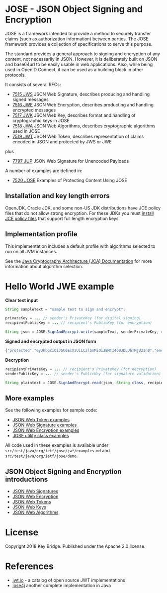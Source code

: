 # JOSE - JSON Object Signing and Encryption

JOSE is a framework intended to provide a method to securely transfer claims (such as authorization information) between parties. The JOSE framework provides a collection of specifications to serve this purpose.  

The standard provides a general approach to signing and encryption of any content, not necessarily in JSON. However, it is deliberately built on JSON and base64url to be easily usable in web applications. Also, while being used in OpenID Connect, it can be used as a building block in other protocols.

It consists of several RFCs:

 * [7515 JWS](https://tools.ietf.org/html/rfc7515)    JSON Web Signature, describes producing and handling signed messages
 * [7516 JWE](https://tools.ietf.org/html/rfc7516)    JSON Web Encryption, describes producting and handling encrypted messages
 * [7517 JWK](https://tools.ietf.org/html/rfc7517)    JSON Web Key, describes format and handling of cryptographic keys in JOSE
 * [7518 JWA](https://tools.ietf.org/html/rfc7518)    JSON Web Algorithms, describes cryptographic algorithms used in JOSE
 * [7519 JWT](https://tools.ietf.org/html/rfc7519)    JSON Web Token, describes representation of claims encoded in JSON and protected by JWS or JWE

plus

 * [7797 JUP](https://tools.ietf.org/html/rfc7797)    JSON Web Signature for Unencoded Payloads

A number of examples are defined in: 
 
 * [7520 JOSE](https://tools.ietf.org/html/rfc7520)    Examples of Protecting Content Using JOSE

## Installation and key length errors

OpenJDK, Oracle JDK, and some non-US JDK distributions have JCE policy files that do not allow strong encryption. For these JDKs you must [install JCE policy files](docs/jce-installation.md) that support full length encryption keys.

## Implementation profile

This implementation includes a default profile with algorithms selected to run on all JVM instances. 

See the [Java Cryptography Architecture (JCA) Documentation](https://docs.oracle.com/javase/7/docs/technotes/guides/security/StandardNames.html) for more information about algorithm selection.


# Hello World JWE example

**Clear text input**

```java
String sampleText = "sample text to sign and encrypt";

privateKey = ... // sender's PrivateKey (for digital signing)
recipientPublicKey = ... // recipient's PublicKey (for encryption)

String json = JOSE.SignAndEncrypt.write(sampleText, senderPrivateKey, recipientPublicKey, "myKeyId");
```

**Signed and encrypted output in JSON form**

```javascript
{"protected":"eyJhbGciOiJSU0ExXzUiLCJlbmMiOiJBMTI4Q0JDLUhTMjU2In0","encrypted_key":"Vb9FW86Z5J3Kbcg-05I8qy1ADmeqD2MBDK0_7RosUaEtWLEvBeqgGxfQxLI5acjlrZbtsulUVxcOsiMg37MHqjIHhglCyDV8bdV2X9BlcyLyxe2xHqqPxZAn5KlY9vDptdx7djvZvfWPxnK3qaMTY5YKOflkHqzu5CLrQjHuvxvkDsjxDjPcl6_evrCqYaeJ45h_qzTDVaOoqSl3Z6Fv0az39h0jocSBwF4aIw_WpN2RXF787NPZe9gPzhsWudwYED_-bNhCbPssjF87j9ErPe8n0jGywXGc4oPAIZ7Ju0op1fQ_MedHNmZ7jOJgEbr-MWR5SlgqnqIZj6l_NR7MOA","iv":"-mFR5g_xCQKwTBPwCkQgbQ","ciphertext":"2N8nxhH9WPdrdjb1Ma7B2K3XXLnj6PIqDawR347HeFQS7XY-UVVl6qgvQy0zlwF2mblEgJiHkMxNPjnLC8URQpY9GsHcGEiCk9SmrKNqyX24f4dnStJFUTfQgpF7GsxEyOu4NGSYr4tmr7vpycW_WDgFIbZz5ZLc1PTcjazdwY8xiKNH4Jd_tJvBoLi4vYOVH1OzF6hWFSRkTSjbYRRF87XnsJwGBKH-56g1_MuI5FxXM9wYjsMeJNJ5hudsB7SMsdYYspDLVnuJ_wTHgf-tv3pi5yJCzp95Ai4L7G7CjLyWJFmEhxwuksLSk379TjeNO7RoEJWMBk_PuQ0XSoyF5OGfEMmZ7LMp2oXd1T6ccm6jf1rcqAZQuVg3koQWCGuK3hrwrTx5fhVixnuLEUlc-fGCKJZAvyHjxIDunFAsTeE6vDNecieLsedM6cTaXZ-xrJioYJXLlNAsrLq3VGuZxwSSVwzibsZ-LMwfJhJHvEiiHBjLXiKODW49e4Lol7eMRqBS1oi-BOrTW3EWP-BzkbTG_sDQJUmtf6lIfTGyZP-xb_YFbKPBtNUMNCh91tRUGK7n4s35x_aeFt-y4EtROH00z39BE6KsFTcB5_HP7cOQxsYJQV8zk52YKicth4EL","tag":"0jVcl-qMfMvW5SywFIbqRg","aad":"ZXlKaGJHY2lPaUpTVTBFeFh6VWlMQ0psYm1NaU9pSkJNVEk0UTBKRExVaFRNalUySW4w"}
```

**Decryption**

```java
recipientPrivateKey = ... // recipient's PrivateKey (for decryption)
senderPublicKey = ... // sender's PublicKey (for signature validation)

String plaintext = JOSE.SignAndEncrypt.read(json, String.class, recipientPrivateKey, senderPublicKey);
```

## More examples

See the following examples for sample code:

* [JSON Web Token examples](src/main/java/org/ietf/jose/jwt/examples.md)
* [JSON Web Signature examples](src/main/java/org/ietf/jose/jws/examples.md)
* [JSON Web Encryption examples](src/main/java/org/ietf/jose/jwe/examples.md)
* [JOSE utility class examples](docs/examples.md)

All code used in these examples is available under `src/test/java/org/ietf/jose/jw*/examples.md` and `src/test/java/org/ietf/jose/demo`. 

## JSON Object Signing and Encryption introductions

* [JSON Web Signatures](docs/about-jws.md)
* [JSON Web Encryption](docs/about-jwe.md)
* [JSON Web Tokens](docs/about-jwt.md)
* [JSON Web Keys](docs/about-jwk.md)
* [JSON Web Algorithms](docs/about-jwa.md)

# License

Copyright 2018 Key Bridge. Published under the Apache 2.0 license.

# References

 * [jwt.io](https://jwt.io/) - a catalog of open source JWT implementations
 * [jose4j](https://bitbucket.org/b_c/jose4j/overview) another complete implementation in Java
